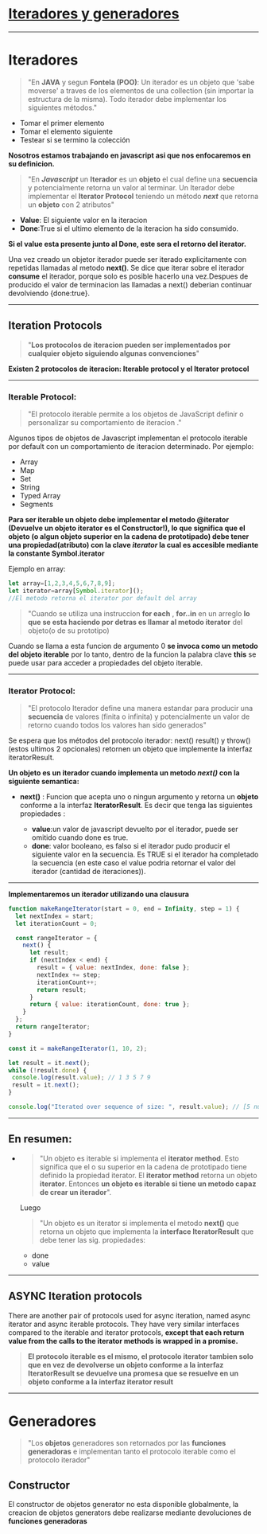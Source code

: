 # **[Iteradores y generadores](https://developer.mozilla.org/en-US/docs/Web/JavaScript/Guide/Iterators_and_generators#iterators)** #
---
# **Iteradores** #

>"En **JAVA** y segun **Fontela (POO)**: Un iterador es un objeto que 'sabe moverse' a traves de los elementos de una collection (sin importar la estructura de la misma). Todo iterador debe implementar los siguientes métodos."

- Tomar el primer elemento
-   Tomar el elemento siguiente
-   Testear si se termino la colección


**Nosotros estamos trabajando en javascript asi que nos enfocaremos en su definicion.**

>   "En **_Javascript_** un **Iterador** es un **objeto** el cual define una **secuencia** y potencialmente retorna un valor al terminar. Un Iterador debe implementar el **Iterator Protocol** teniendo un método **_next_** que retorna un **objeto** con 2 atributos"

-   **Value**: El siguiente valor en la iteracion
-   **Done**:True si el ultimo elemento de la iteracion ha sido consumido.

**Si el value esta presente junto al Done, este sera el retorno del iterator.**


Una vez creado un objetor iterador puede ser iterado explicitamente con repetidas llamadas al metodo **next()**.
Se dice que iterar sobre el iterador **consume** el iterador, porque solo es posible hacerlo una vez.Despues de producido el valor de terminacion las llamadas a next() deberian continuar devolviendo {done:true}.

---
## **Iteration Protocols** ##

> "__Los protocolos de iteracion pueden ser implementados por cualquier objeto siguiendo algunas convenciones__"


__Existen 2 protocolos de iteracion: Iterable protocol y el Iterator protocol__ 

---
### __Iterable Protocol:__ ###

> "El protocolo iterable permite a los objetos de JavaScript definir o personalizar su comportamiento de iteracion ."

Algunos tipos de objetos de Javascript implementan el protocolo iterable por default con un comportamiento de iteracion determinado. Por ejemplo:
- Array
- Map
- Set 
- String
- Typed Array
- Segments
  
__Para ser iterable un objeto debe implementar el metodo @iterator (Devuelve un objeto iterator es el Constructor!), lo que significa que el objeto (o algun objeto superior en la cadena de prototipado) debe tener una propiedad(atributo) con la clave ___iterator___ la cual es accesible mediante la constante  Symbol.iterator__

Ejemplo en array:
 ```js
 let array=[1,2,3,4,5,6,7,8,9];
 let iterator=array[Symbol.iterator]();
 //El metodo retorna el iterator por default del array
```

> "Cuando se utiliza una instruccion __for each__ , __for..in__ en un arreglo __lo que se esta haciendo por detras es llamar al metodo iterator__ del objeto(o de su prototipo)

Cuando se llama a esta funcion de argumento 0 __se invoca como un metodo del objeto iterable__
por lo tanto, dentro de la funcion la palabra clave __this__ se puede usar para acceder a propiedades del objeto iterable.

---
### __Iterator Protocol:__ ###

> "El protocolo Iterador define una manera estandar para producir una __secuencia__ de valores (finita o infinita) y potencialmente un valor de retorno cuando todos los valores han sido generados"

Se espera que los métodos del protocolo iterador: next() result() y throw() (estos ultimos 2 opcionales) retornen un objeto que implemente la interfaz iteratorResult.


__Un objeto es un iterador cuando implementa un metodo _next()_ con la siguiente semantica:__

- __next()__ : Funcion que acepta uno o ningun argumento y retorna un __objeto__ conforme a la interfaz __IteratorResult__. Es decir que tenga las siguientes propiedades :

  - __value__:un valor de javascript devuelto por el iterador, puede ser omitido cuando done es true.
  - __done__: valor booleano, es falso si el iterador pudo producir el siguiente valor en la secuencia. Es TRUE si el iterador ha completado la secuencia (en este caso el value podria retornar el valor del iterador (cantidad de iteraciones)).





---
**Implementaremos un iterador utilizando una clausura**
``` js
function makeRangeIterator(start = 0, end = Infinity, step = 1) {
  let nextIndex = start;
  let iterationCount = 0;

  const rangeIterator = {
    next() {
      let result;
      if (nextIndex < end) {
        result = { value: nextIndex, done: false };
        nextIndex += step;
        iterationCount++;
        return result;
      }
      return { value: iterationCount, done: true };
    }
  };
  return rangeIterator;
}

const it = makeRangeIterator(1, 10, 2);

let result = it.next();
while (!result.done) {
 console.log(result.value); // 1 3 5 7 9
 result = it.next();
}

console.log("Iterated over sequence of size: ", result.value); // [5 numbers returned, that took interval in between: 0 to 10]

```
---
## __En resumen:__ ##
- 
  > "Un objeto es iterable si implementa el __iterator method__. Esto significa que el o su superior en la cadena de prototipado tiene definido la propiedad iterator. El __iterator method__ retorna un objeto __iterator__. Entonces __un objeto es iterable si tiene un metodo capaz de crear un iterador__".
  
  Luego

  > "Un objeto es un iterator si implementa el metodo __next()__ que retorna un objeto que implementa la __interface IteratorResult__ que debe tener las sig. propiedades:
    - done
    - value



---
## ASYNC Iteration protocols ##

There are another pair of protocols used for async iteration, named async iterator and async iterable protocols. They have very similar interfaces compared to the iterable and iterator protocols, __except that each return value from the calls to the iterator methods is wrapped in a promise.__


>__El protocolo iterable es el mismo, el protocolo iterator tambien solo que en vez de devolverse un objeto conforme a la interfaz IteratorResult se devuelve una promesa que se resuelve en un objeto conforme a la interfaz iterator result__

---

# __Generadores__ #

> "Los __objetos__ generadores son retornados por las __funciones generadoras__ e implementan tanto el protocolo iterable como el protocolo iterador"

## __Constructor__ ##

El constructor de objetos generator no esta disponible globalmente, la creacion de objetos generators debe realizarse mediante devoluciones de __funciones generadoras__